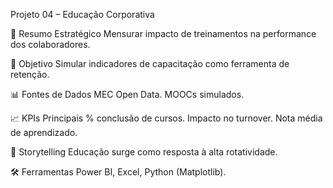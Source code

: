 Projeto 04 – Educação Corporativa

📌 Resumo Estratégico
Mensurar impacto de treinamentos na performance dos colaboradores.

🎯 Objetivo
Simular indicadores de capacitação como ferramenta de retenção.

📊 Fontes de Dados
MEC Open Data.
MOOCs simulados.

📈 KPIs Principais
% conclusão de cursos.
Impacto no turnover.
Nota média de aprendizado.

📖 Storytelling
Educação surge como resposta à alta rotatividade.

🛠️ Ferramentas
Power BI, Excel, Python (Matplotlib).